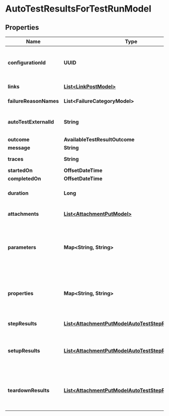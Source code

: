

# AutoTestResultsForTestRunModel


## Properties

| Name | Type | Description | Notes |
|------------ | ------------- | ------------- | -------------|
|**configurationId** | **UUID** | Specifies the GUID of the autotest configuration, which was specified when the test run was created. |  |
|**links** | [**List&lt;LinkPostModel&gt;**](LinkPostModel.md) | Specifies the links in the autotest. |  [optional] |
|**failureReasonNames** | **List&lt;FailureCategoryModel&gt;** | Specifies the cause of autotest failure. |  [optional] |
|**autoTestExternalId** | **String** | Specifies the external ID of the autotest, which was specified when the test run was created. |  |
|**outcome** | **AvailableTestResultOutcome** |  |  |
|**message** | **String** | A comment for the result. |  [optional] |
|**traces** | **String** | An extended comment or a stack trace. |  [optional] |
|**startedOn** | **OffsetDateTime** | Test run start date. |  [optional] |
|**completedOn** | **OffsetDateTime** | Test run end date. |  [optional] |
|**duration** | **Long** | Expected or actual duration of the test run execution in seconds. |  [optional] |
|**attachments** | [**List&lt;AttachmentPutModel&gt;**](AttachmentPutModel.md) | Specifies an attachment GUID. Multiple values can be sent. |  [optional] |
|**parameters** | **Map&lt;String, String&gt;** | \&quot;&lt;b&gt;parameter&lt;/b&gt;\&quot;: \&quot;&lt;b&gt;value&lt;/b&gt;\&quot; pair with arbitrary custom parameters. Multiple parameters can be sent. |  [optional] |
|**properties** | **Map&lt;String, String&gt;** | \&quot;&lt;b&gt;property&lt;/b&gt;\&quot;: \&quot;&lt;b&gt;value&lt;/b&gt;\&quot; pair with arbitrary custom properties. Multiple properties can be sent. |  [optional] |
|**stepResults** | [**List&lt;AttachmentPutModelAutoTestStepResultsModel&gt;**](AttachmentPutModelAutoTestStepResultsModel.md) | Specifies the results of individual steps. |  [optional] |
|**setupResults** | [**List&lt;AttachmentPutModelAutoTestStepResultsModel&gt;**](AttachmentPutModelAutoTestStepResultsModel.md) | Specifies the results of setup steps. For information on supported values, see the &#x60;stepResults&#x60; parameter above. |  [optional] |
|**teardownResults** | [**List&lt;AttachmentPutModelAutoTestStepResultsModel&gt;**](AttachmentPutModelAutoTestStepResultsModel.md) | Specifies the results of the teardown steps. For information on supported values, see the &#x60;stepResults&#x60; parameter above. |  [optional] |



